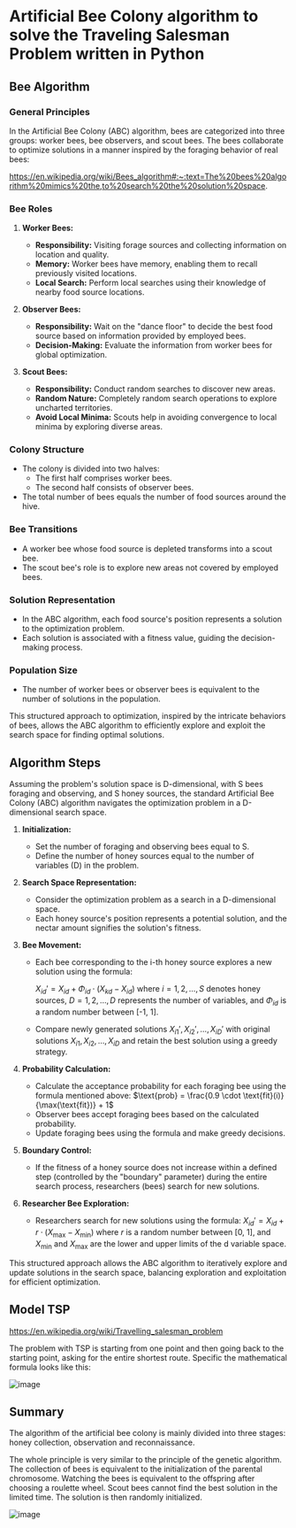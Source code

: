 # Artificial Bee Colony algorithm to solve the Traveling Salesman Problem written in Python

## Bee Algorithm

### General Principles

In the Artificial Bee Colony (ABC) algorithm, bees are categorized into three groups: worker bees, bee observers, and scout bees. The bees collaborate to optimize solutions in a manner inspired by the foraging behavior of real bees:

https://en.wikipedia.org/wiki/Bees_algorithm#:~:text=The%20bees%20algorithm%20mimics%20the,to%20search%20the%20solution%20space.

### Bee Roles

1. **Worker Bees:**
   - **Responsibility:** Visiting forage sources and collecting information on location and quality.
   - **Memory:** Worker bees have memory, enabling them to recall previously visited locations.
   - **Local Search:** Perform local searches using their knowledge of nearby food source locations.
   
2. **Observer Bees:**
   - **Responsibility:** Wait on the "dance floor" to decide the best food source based on information provided by employed bees.
   - **Decision-Making:** Evaluate the information from worker bees for global optimization.
   
3. **Scout Bees:**
   - **Responsibility:** Conduct random searches to discover new areas.
   - **Random Nature:** Completely random search operations to explore uncharted territories.
   - **Avoid Local Minima:** Scouts help in avoiding convergence to local minima by exploring diverse areas.

### Colony Structure

- The colony is divided into two halves:
  - The first half comprises worker bees.
  - The second half consists of observer bees.
- The total number of bees equals the number of food sources around the hive.

### Bee Transitions

- A worker bee whose food source is depleted transforms into a scout bee.
- The scout bee's role is to explore new areas not covered by employed bees.

### Solution Representation

- In the ABC algorithm, each food source's position represents a solution to the optimization problem.
- Each solution is associated with a fitness value, guiding the decision-making process.
  
### Population Size

- The number of worker bees or observer bees is equivalent to the number of solutions in the population.

This structured approach to optimization, inspired by the intricate behaviors of bees, allows the ABC algorithm to efficiently explore and exploit the search space for finding optimal solutions.

## Algorithm Steps

Assuming the problem's solution space is D-dimensional, with S bees foraging and observing, and S honey sources, the standard Artificial Bee Colony (ABC) algorithm navigates the optimization problem in a D-dimensional search space.

1. **Initialization:**
   - Set the number of foraging and observing bees equal to S.
   - Define the number of honey sources equal to the number of variables (D) in the problem.

2. **Search Space Representation:**
   - Consider the optimization problem as a search in a D-dimensional space.
   - Each honey source's position represents a potential solution, and the nectar amount signifies the solution's fitness.

3. **Bee Movement:**
   - Each bee corresponding to the i-th honey source explores a new solution using the formula:
   
     $X_{id}' = X_{id} + \Phi_{id} \cdot (X_{kd} - X_{id})$
     where $i = 1, 2, \ldots, S$ denotes honey sources,  $D = 1, 2, \ldots, D$ represents the number of variables, and $\Phi_{id}$ is a random number between [-1, 1].
   - Compare newly generated solutions ${X_{i1}', X_{i2}', \ldots, X_{iD}'}$ with original solutions ${X_{i1}, X_{i2}, \ldots, X_{iD}}$ and retain the best solution using a greedy strategy.

4. **Probability Calculation:**
   - Calculate the acceptance probability for each foraging bee using the formula mentioned above:
$\text{prob} = \frac{0.9 \cdot \text{fit}(i)}{\max(\text{fit})} + 1$
   - Observer bees accept foraging bees based on the calculated probability.
   - Update foraging bees using the formula and make greedy decisions.

5. **Boundary Control:**
   - If the fitness of a honey source does not increase within a defined step (controlled by the "boundary" parameter) during the entire search process, researchers (bees) search for new solutions.

6. **Researcher Bee Exploration:**
   - Researchers search for new solutions using the formula:
     $X_{id}' = X_{id} + r \cdot (X_{\text{max}} - X_{\text{min}})$
     where $r$ is a random number between [0, 1], and $X_{\text{min}}$ and $X_{\text{max}}$ are the lower and upper limits of the d variable space.

This structured approach allows the ABC algorithm to iteratively explore and update solutions in the search space, balancing exploration and exploitation for efficient optimization.

## Model TSP

https://en.wikipedia.org/wiki/Travelling_salesman_problem

The problem with TSP is starting from one point and then going back to the starting point, asking for the entire shortest route. Specific the mathematical formula looks like this:

![image](https://github.com/bromotdi/bee-algorithm-for-traveling-salesman-problem/assets/80320446/a622ec5d-f76c-4e20-b7a7-b94ef209cb3c)

## Summary

The algorithm of the artificial bee colony is mainly divided into three stages: honey collection, observation and reconnaissance.

The whole principle is very similar to the principle of the genetic algorithm. The collection of bees is equivalent to the initialization of the parental chromosome. Watching the bees is equivalent to the offspring after choosing a roulette wheel. Scout bees cannot find the best solution in the limited time. The solution is then randomly initialized.

![image](https://github.com/bromotdi/bee-algorithm-for-traveling-salesman-problem/assets/80320446/a5ef521d-e5f0-43b4-965a-cd67e4350518)

